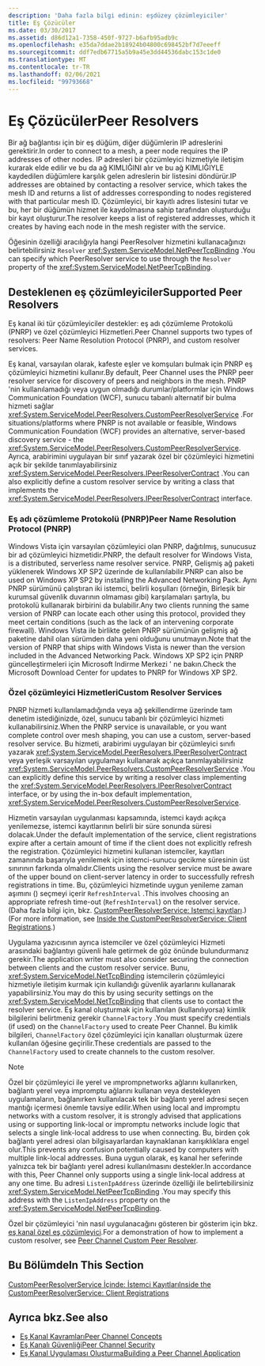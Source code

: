 ```yaml
---
description: 'Daha fazla bilgi edinin: eşdüzey çözümleyiciler'
title: Eş Çözücüler
ms.date: 03/30/2017
ms.assetid: d86d12a1-7358-450f-9727-b6afb95adb9c
ms.openlocfilehash: e35da7ddae2b18924b04800c698452bf7d7eeeff
ms.sourcegitcommit: ddf7edb67715a5b9a45e3dd44536dabc153c1de0
ms.translationtype: MT
ms.contentlocale: tr-TR
ms.lasthandoff: 02/06/2021
ms.locfileid: "99793668"
---
```

# <a name="peer-resolvers"></a><span data-ttu-id="e25d0-103">Eş Çözücüler</span><span class="sxs-lookup"><span data-stu-id="e25d0-103">Peer Resolvers</span></span>

<span data-ttu-id="e25d0-104">Bir ağ bağlantısı için bir eş düğüm, diğer düğümlerin IP adreslerini gerektirir.</span><span class="sxs-lookup"><span data-stu-id="e25d0-104">In order to connect to a mesh, a peer node requires the IP addresses of other nodes.</span></span> <span data-ttu-id="e25d0-105">IP adresleri bir çözümleyici hizmetiyle iletişim kurarak elde edilir ve bu da ağ KIMLIĞINI alır ve bu ağ KIMLIĞIYLE kaydedilen düğümlere karşılık gelen adreslerin bir listesini döndürür.</span><span class="sxs-lookup"><span data-stu-id="e25d0-105">IP addresses are obtained by contacting a resolver service, which takes the mesh ID and returns a list of addresses corresponding to nodes registered with that particular mesh ID.</span></span> <span data-ttu-id="e25d0-106">Çözümleyici, bir kayıtlı adres listesini tutar ve bu, her bir düğümün hizmet ile kaydolmasına sahip tarafından oluşturduğu bir kayıt oluşturur.</span><span class="sxs-lookup"><span data-stu-id="e25d0-106">The resolver keeps a list of registered addresses, which it creates by having each node in the mesh register with the service.</span></span>  
  
 <span data-ttu-id="e25d0-107">Öğesinin özelliği aracılığıyla hangi PeerResolver hizmetini kullanacağınızı belirtebilirsiniz `Resolver` <xref:System.ServiceModel.NetPeerTcpBinding> .</span><span class="sxs-lookup"><span data-stu-id="e25d0-107">You can specify which PeerResolver service to use through the `Resolver` property of the <xref:System.ServiceModel.NetPeerTcpBinding>.</span></span>  
  
## <a name="supported-peer-resolvers"></a><span data-ttu-id="e25d0-108">Desteklenen eş çözümleyiciler</span><span class="sxs-lookup"><span data-stu-id="e25d0-108">Supported Peer Resolvers</span></span>  

 <span data-ttu-id="e25d0-109">Eş kanal iki tür çözümleyiciler destekler: eş adı çözümleme Protokolü (PNRP) ve özel çözümleyici Hizmetleri.</span><span class="sxs-lookup"><span data-stu-id="e25d0-109">Peer Channel supports two types of resolvers: Peer Name Resolution Protocol (PNRP), and custom resolver services.</span></span>  
  
 <span data-ttu-id="e25d0-110">Eş kanal, varsayılan olarak, kafeste eşler ve komşuları bulmak için PNRP eş çözümleyici hizmetini kullanır.</span><span class="sxs-lookup"><span data-stu-id="e25d0-110">By default, Peer Channel uses the PNRP peer resolver service for discovery of peers and neighbors in the mesh.</span></span> <span data-ttu-id="e25d0-111">PNRP 'nin kullanılamadığı veya uygun olmadığı durumlar/platformlar için Windows Communication Foundation (WCF), sunucu tabanlı alternatif bir bulma hizmeti sağlar <xref:System.ServiceModel.PeerResolvers.CustomPeerResolverService> .</span><span class="sxs-lookup"><span data-stu-id="e25d0-111">For situations/platforms where PNRP is not available or feasible, Windows Communication Foundation (WCF) provides an alternative, server-based discovery service - the <xref:System.ServiceModel.PeerResolvers.CustomPeerResolverService>.</span></span> <span data-ttu-id="e25d0-112">Ayrıca, arabirimini uygulayan bir sınıf yazarak özel bir çözümleyici hizmetini açık bir şekilde tanımlayabilirsiniz <xref:System.ServiceModel.PeerResolvers.IPeerResolverContract> .</span><span class="sxs-lookup"><span data-stu-id="e25d0-112">You can also explicitly define a custom resolver service by writing a class that implements the <xref:System.ServiceModel.PeerResolvers.IPeerResolverContract> interface.</span></span>  
  
### <a name="peer-name-resolution-protocol-pnrp"></a><span data-ttu-id="e25d0-113">Eş adı çözümleme Protokolü (PNRP)</span><span class="sxs-lookup"><span data-stu-id="e25d0-113">Peer Name Resolution Protocol (PNRP)</span></span>  

 <span data-ttu-id="e25d0-114">Windows Vista için varsayılan çözümleyici olan PNRP, dağıtılmış, sunucusuz bir ad çözümleyici hizmetidir.</span><span class="sxs-lookup"><span data-stu-id="e25d0-114">PNRP, the default resolver for Windows Vista, is a distributed, serverless name resolver service.</span></span> <span data-ttu-id="e25d0-115">PNRP, Gelişmiş ağ paketi yüklenerek Windows XP SP2 üzerinde de kullanılabilir.</span><span class="sxs-lookup"><span data-stu-id="e25d0-115">PNRP can also be used on Windows XP SP2 by installing the Advanced Networking Pack.</span></span> <span data-ttu-id="e25d0-116">Aynı PNRP sürümünü çalıştıran iki istemci, belirli koşulları (örneğin, Birleşik bir kurumsal güvenlik duvarının olmaması gibi) karşılamaları şartıyla, bu protokolü kullanarak birbirini da bulabilir.</span><span class="sxs-lookup"><span data-stu-id="e25d0-116">Any two clients running the same version of PNRP can locate each other using this protocol, provided they meet certain conditions (such as the lack of an intervening corporate firewall).</span></span> <span data-ttu-id="e25d0-117">Windows Vista ile birlikte gelen PNRP sürümünün gelişmiş ağ paketine dahil olan sürümden daha yeni olduğunu unutmayın.</span><span class="sxs-lookup"><span data-stu-id="e25d0-117">Note that the version of PNRP that ships with Windows Vista is newer than the version included in the Advanced Networking Pack.</span></span> <span data-ttu-id="e25d0-118">Windows XP SP2 için PNRP güncelleştirmeleri için Microsoft Indirme Merkezi ' ne bakın.</span><span class="sxs-lookup"><span data-stu-id="e25d0-118">Check the Microsoft Download Center for updates to PNRP for Windows XP SP2.</span></span>  
  
### <a name="custom-resolver-services"></a><span data-ttu-id="e25d0-119">Özel çözümleyici Hizmetleri</span><span class="sxs-lookup"><span data-stu-id="e25d0-119">Custom Resolver Services</span></span>  

 <span data-ttu-id="e25d0-120">PNRP hizmeti kullanılamadığında veya ağ şekillendirme üzerinde tam denetim istediğinizde, özel, sunucu tabanlı bir çözümleyici hizmeti kullanabilirsiniz.</span><span class="sxs-lookup"><span data-stu-id="e25d0-120">When the PNRP service is unavailable, or you want complete control over mesh shaping, you can use a custom, server-based resolver service.</span></span> <span data-ttu-id="e25d0-121">Bu hizmeti, arabirimi uygulayan bir çözümleyici sınıfı yazarak <xref:System.ServiceModel.PeerResolvers.IPeerResolverContract> veya yerleşik varsayılan uygulamayı kullanarak açıkça tanımlayabilirsiniz <xref:System.ServiceModel.PeerResolvers.CustomPeerResolverService> .</span><span class="sxs-lookup"><span data-stu-id="e25d0-121">You can explicitly define this service by writing a resolver class implementing the <xref:System.ServiceModel.PeerResolvers.IPeerResolverContract> interface, or by using the in-box default implementation, <xref:System.ServiceModel.PeerResolvers.CustomPeerResolverService>.</span></span>  
  
 <span data-ttu-id="e25d0-122">Hizmetin varsayılan uygulanması kapsamında, istemci kaydı açıkça yenilemezse, istemci kayıtlarının belirli bir süre sonunda süresi dolacak.</span><span class="sxs-lookup"><span data-stu-id="e25d0-122">Under the default implementation of the service, client registrations expire after a certain amount of time if the client does not explicitly refresh the registration.</span></span> <span data-ttu-id="e25d0-123">Çözümleyici hizmetini kullanan istemciler, kayıtları zamanında başarıyla yenilemek için istemci-sunucu gecikme süresinin üst sınırının farkında olmalıdır.</span><span class="sxs-lookup"><span data-stu-id="e25d0-123">Clients using the resolver service must be aware of the upper bound on client-server latency in order to successfully refresh registrations in time.</span></span> <span data-ttu-id="e25d0-124">Bu, çözümleyici hizmetinde uygun yenileme zaman aşımını () seçmeyi içerir `RefreshInterval` .</span><span class="sxs-lookup"><span data-stu-id="e25d0-124">This involves choosing an appropriate refresh time-out (`RefreshInterval`) on the resolver service.</span></span> <span data-ttu-id="e25d0-125">(Daha fazla bilgi için, bkz. [CustomPeerResolverService: Istemci kayıtları](inside-the-custompeerresolverservice-client-registrations.md).)</span><span class="sxs-lookup"><span data-stu-id="e25d0-125">(For more information, see [Inside the CustomPeerResolverService: Client Registrations](inside-the-custompeerresolverservice-client-registrations.md).)</span></span>  
  
 <span data-ttu-id="e25d0-126">Uygulama yazıcısının ayrıca istemciler ve özel çözümleyici Hizmeti arasındaki bağlantıyı güvenli hale getirmek de göz önünde bulundurmanız gerekir.</span><span class="sxs-lookup"><span data-stu-id="e25d0-126">The application writer must also consider securing the connection between clients and the custom resolver service.</span></span> <span data-ttu-id="e25d0-127">Bunu, <xref:System.ServiceModel.NetTcpBinding> istemcilerin çözümleyici hizmetiyle iletişim kurmak için kullandığı güvenlik ayarlarını kullanarak yapabilirsiniz.</span><span class="sxs-lookup"><span data-stu-id="e25d0-127">You may do this by using security settings on the <xref:System.ServiceModel.NetTcpBinding> that clients use to contact the resolver service.</span></span> <span data-ttu-id="e25d0-128">Eş kanal oluşturmak için kullanılan (kullanılıyorsa) kimlik bilgilerini belirtmeniz gerekir `ChannelFactory` .</span><span class="sxs-lookup"><span data-stu-id="e25d0-128">You must specify credentials (if used) on the `ChannelFactory` used to create Peer Channel.</span></span> <span data-ttu-id="e25d0-129">Bu kimlik bilgileri, `ChannelFactory` özel çözümleyici için kanalları oluşturmak üzere kullanılan öğesine geçirilir.</span><span class="sxs-lookup"><span data-stu-id="e25d0-129">These credentials are passed to the `ChannelFactory` used to create channels to the custom resolver.</span></span>  
  
> [!NOTE]
> <span data-ttu-id="e25d0-130">Özel bir çözümleyici ile yerel ve ımprompnetworks ağlarını kullanırken, bağlantı yerel veya impromptu ağlarını kullanan veya destekleyen uygulamaların, bağlanırken kullanılacak tek bir bağlantı yerel adresi seçen mantığı içermesi önemle tavsiye edilir.</span><span class="sxs-lookup"><span data-stu-id="e25d0-130">When using local and impromptu networks with a custom resolver, it is strongly advised that applications using or supporting link-local or impromptu networks include logic that selects a single link-local address to use when connecting.</span></span> <span data-ttu-id="e25d0-131">Bu, birden çok bağlantı yerel adresi olan bilgisayarlardan kaynaklanan karışıklıklara engel olur.</span><span class="sxs-lookup"><span data-stu-id="e25d0-131">This prevents any confusion potentially caused by computers with multiple link-local addresses.</span></span> <span data-ttu-id="e25d0-132">Buna uygun olarak, eş kanal her seferinde yalnızca tek bir bağlantı yerel adresi kullanılmasını destekler.</span><span class="sxs-lookup"><span data-stu-id="e25d0-132">In accordance with this, Peer Channel only supports using a single link-local address at any one time.</span></span> <span data-ttu-id="e25d0-133">Bu adresi `ListenIpAddress` üzerinde özelliği ile belirtebilirsiniz <xref:System.ServiceModel.NetPeerTcpBinding> .</span><span class="sxs-lookup"><span data-stu-id="e25d0-133">You may specify this address with the `ListenIpAddress` property on the <xref:System.ServiceModel.NetPeerTcpBinding>.</span></span>  
  
 <span data-ttu-id="e25d0-134">Özel bir çözümleyici 'nin nasıl uygulanacağını gösteren bir gösterim için bkz. [eş kanal özel eş çözümleyici](/previous-versions/dotnet/netframework-3.5/ms751466(v=vs.90)).</span><span class="sxs-lookup"><span data-stu-id="e25d0-134">For a demonstration of how to implement a custom resolver, see [Peer Channel Custom Peer Resolver](/previous-versions/dotnet/netframework-3.5/ms751466(v=vs.90)).</span></span>  
  
## <a name="in-this-section"></a><span data-ttu-id="e25d0-135">Bu Bölümde</span><span class="sxs-lookup"><span data-stu-id="e25d0-135">In This Section</span></span>  

 [<span data-ttu-id="e25d0-136">CustomPeerResolverService İçinde: İstemci Kayıtları</span><span class="sxs-lookup"><span data-stu-id="e25d0-136">Inside the CustomPeerResolverService: Client Registrations</span></span>](inside-the-custompeerresolverservice-client-registrations.md)  
  
## <a name="see-also"></a><span data-ttu-id="e25d0-137">Ayrıca bkz.</span><span class="sxs-lookup"><span data-stu-id="e25d0-137">See also</span></span>

- [<span data-ttu-id="e25d0-138">Eş Kanal Kavramları</span><span class="sxs-lookup"><span data-stu-id="e25d0-138">Peer Channel Concepts</span></span>](peer-channel-concepts.md)
- [<span data-ttu-id="e25d0-139">Eş Kanalı Güvenliği</span><span class="sxs-lookup"><span data-stu-id="e25d0-139">Peer Channel Security</span></span>](peer-channel-security.md)
- [<span data-ttu-id="e25d0-140">Eş Kanal Uygulaması Oluşturma</span><span class="sxs-lookup"><span data-stu-id="e25d0-140">Building a Peer Channel Application</span></span>](building-a-peer-channel-application.md)
